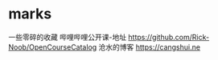 # marks
一些零碎的收藏
哔哩哔哩公开课-地址
https://github.com/Rick-Noob/OpenCourseCatalog
沧水的博客
https://cangshui.ne
